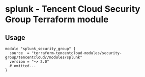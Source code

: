 # splunk - Tencent Cloud Security Group Terraform module
## Usage
```hcl
module "splunk_security_group" {
  source  = "terraform-tencentcloud-modules/security-group/tencentcloud//modules/splunk"
  version = "~> 2.0"
  # omitted...
}
```
<!-- BEGINNING OF PRE-COMMIT-TERRAFORM DOCS HOOK -->
<!-- END OF PRE-COMMIT-TERRAFORM DOCS HOOK -->
